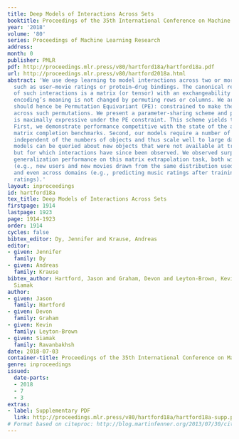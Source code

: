 ```yaml
---
title: Deep Models of Interactions Across Sets
booktitle: Proceedings of the 35th International Conference on Machine Learning
year: '2018'
volume: '80'
series: Proceedings of Machine Learning Research
address: 
month: 0
publisher: PMLR
pdf: http://proceedings.mlr.press/v80/hartford18a/hartford18a.pdf
url: http://proceedings.mlr.press/v80/hartford2018a.html
abstract: 'We use deep learning to model interactions across two or more sets of objects,
  such as user–movie ratings or protein–drug bindings. The canonical representation
  of such interactions is a matrix (or tensor) with an exchangeability property: the
  encoding’s meaning is not changed by permuting rows or columns. We argue that models
  should hence be Permutation Equivariant (PE): constrained to make the same predictions
  across such permutations. We present a parameter-sharing scheme and prove that it
  is maximally expressive under the PE constraint. This scheme yields three benefits.
  First, we demonstrate performance competitive with the state of the art on multiple
  matrix completion benchmarks. Second, our models require a number of parameters
  independent of the numbers of objects and thus scale well to large datasets. Third,
  models can be queried about new objects that were not available at training time,
  but for which interactions have since been observed. We observed surprisingly good
  generalization performance on this matrix extrapolation task, both within domains
  (e.g., new users and new movies drawn from the same distribution used for training)
  and even across domains (e.g., predicting music ratings after training on movie
  ratings).'
layout: inproceedings
id: hartford18a
tex_title: Deep Models of Interactions Across Sets
firstpage: 1914
lastpage: 1923
page: 1914-1923
order: 1914
cycles: false
bibtex_editor: Dy, Jennifer and Krause, Andreas
editor:
- given: Jennifer
  family: Dy
- given: Andreas
  family: Krause
bibtex_author: Hartford, Jason and Graham, Devon and Leyton-Brown, Kevin and Ravanbakhsh,
  Siamak
author:
- given: Jason
  family: Hartford
- given: Devon
  family: Graham
- given: Kevin
  family: Leyton-Brown
- given: Siamak
  family: Ravanbakhsh
date: 2018-07-03
container-title: Proceedings of the 35th International Conference on Machine Learning
genre: inproceedings
issued:
  date-parts:
  - 2018
  - 7
  - 3
extras:
- label: Supplementary PDF
  link: http://proceedings.mlr.press/v80/hartford18a/hartford18a-supp.pdf
# Format based on citeproc: http://blog.martinfenner.org/2013/07/30/citeproc-yaml-for-bibliographies/
---
```

